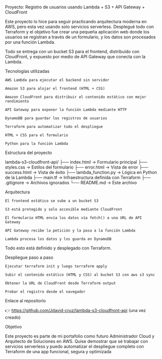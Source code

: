 Proyecto: Registro de usuarios usando Lambda + S3 + API Gateway + CloudFront

Este proyecto lo hice para seguir practicando arquitectura moderna en AWS, pero esta vez usando solo servicios serverless. Desplegué todo con Terraform y el objetivo fue crear una pequeña aplicación web donde los usuarios se registran a través de un formulario, y los datos son procesados por una función Lambda.

Todo se entrega con un bucket S3 para el frontend, distribuido con CloudFront, y expuesto por medio de API Gateway que conecta con la Lambda.

Tecnologías utilizadas

    AWS Lambda para ejecutar el backend sin servidor

    Amazon S3 para alojar el frontend (HTML + CSS)

    Amazon CloudFront para distribuir el contenido estático con mejor rendimiento

    API Gateway para exponer la función Lambda mediante HTTP

    DynamoDB para guardar los registros de usuarios

    Terraform para automatizar todo el despliegue

    HTML + CSS para el formulario

    Python para la función Lambda

Estructura del proyecto

lambda-s3-cloudfront-api/
├── index.html              -> Formulario principal
├── styles.css              -> Estilos del formulario
├── error.html              -> Vista de error
├── success.html            -> Vista de éxito
├── lambda_function.py      -> Lógica en Python de la Lambda
├── main.tf                 -> Infraestructura definida con Terraform
├── .gitignore              -> Archivos ignorados
└── README.md               -> Este archivo

Arquitectura

    El frontend estático se sube a un bucket S3

    S3 está protegido y solo accesible mediante CloudFront

    El formulario HTML envía los datos vía fetch() a una URL de API Gateway

    API Gateway recibe la petición y la pasa a la función Lambda

    Lambda procesa los datos y los guarda en DynamoDB

Todo esto está definido y desplegado con Terraform.

Despliegue paso a paso

    Ejecutar terraform init y luego terraform apply

    Subir el contenido estático (HTML y CSS) al bucket S3 con aws s3 sync

    Obtener la URL de CloudFront desde Terraform output

    Probar el registro desde el navegador

Enlace al repositorio

👉 https://github.com/Jdavid-cruz/lambda-s3-cloudfront-api (una vez creado)

Objetivo

Este proyecto es parte de mi portafolio como futuro Administrador Cloud y Arquitecto de Soluciones en AWS. Quise demostrar que sé trabajar con servicios serverless y puedo automatizar el despliegue completo con Terraform de una app funcional, segura y optimizada